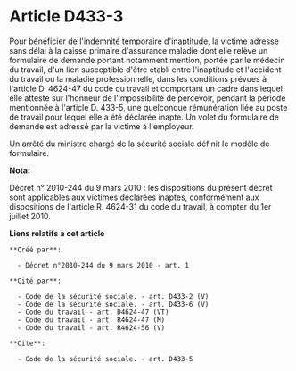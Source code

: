 # Article D433-3

Pour bénéficier de l'indemnité temporaire d'inaptitude, la victime adresse sans délai à la caisse primaire d'assurance
maladie dont elle relève un formulaire de demande portant notamment mention, portée par le médecin du travail, d'un lien
susceptible d'être établi entre l'inaptitude et l'accident du travail ou la maladie professionnelle, dans les conditions
prévues à l'article D. 4624-47 du code du travail et comportant un cadre dans lequel elle atteste sur l'honneur de
l'impossibilité de percevoir, pendant la période mentionnée à l'article D. 433-5, une quelconque rémunération liée au poste
de travail pour lequel elle a été déclarée inapte. Un volet du formulaire de demande est adressé par la victime à
l'employeur. 

Un arrêté du ministre chargé de la sécurité sociale définit le modèle de formulaire.

**Nota:**

Décret n° 2010-244 du 9 mars 2010 : les dispositions du présent décret sont applicables aux victimes déclarées inaptes,
conformément aux dispositions de l'article R. 4624-31 du code du travail, à compter du 1er juillet 2010.

**Liens relatifs à cet article**

	**Créé par**:

	  - Décret n°2010-244 du 9 mars 2010 - art. 1

	**Cité par**:

	  - Code de la sécurité sociale. - art. D433-2 (V)
	  - Code de la sécurité sociale. - art. D433-6 (V)
	  - Code du travail - art. D4624-47 (VT)
	  - Code du travail - art. R4624-47 (M)
	  - Code du travail - art. R4624-56 (V)

	**Cite**:

	  - Code de la sécurité sociale. - art. D433-5
